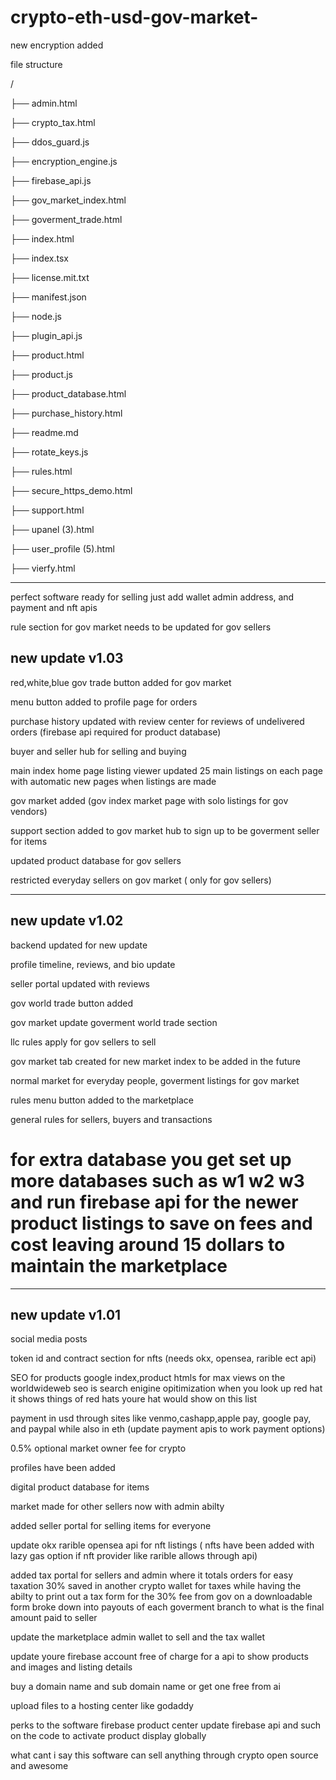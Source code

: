 # crypto-eth-usd-gov-market-

new encryption added

file structure

/

├── admin.html

├── crypto_tax.html

├── ddos_guard.js

├── encryption_engine.js

├── firebase_api.js

├── gov_market_index.html

├── goverment_trade.html

├── index.html

├── index.tsx

├── license.mit.txt

├── manifest.json

├── node.js

├── plugin_api.js

├── product.html

├── product.js

├── product_database.html

├── purchase_history.html

├── readme.md

├── rotate_keys.js

├── rules.html

├── secure_https_demo.html

├── support.html

├── upanel (3).html

├── user_profile (5).html

├── vierfy.html






------------------------------------------

perfect software ready for selling just add wallet admin address, and payment and nft apis 

rule section for gov market needs to be updated for gov sellers 


new update v1.03
-

red,white,blue gov trade button added for gov market


menu button added to profile page for orders


purchase history updated with review center for reviews of undelivered orders (firebase api required for product database)

buyer and seller hub for selling and buying 


main index home page listing viewer updated 25 main listings on each page with automatic new pages when listings are made 

gov market added (gov index market page with solo listings for gov vendors)

support section added to gov market hub to sign up to be goverment seller for items 

updated product database for gov sellers 

restricted everyday sellers on gov market ( only for gov sellers)



--------------------------------------------------------------------------------------------------------------------------------------------------------------------------------------------------------------------------------------------------------------------------------------------------------------------------------------------------------------------------------------

new update v1.02
-

backend updated for new update

profile timeline, reviews, and bio update

seller portal updated with reviews

gov world trade button added

gov market update goverment world trade section 

llc rules apply for gov sellers to sell

gov market tab created for new market index to be added in the future 

normal market for everyday people, goverment listings for gov market 

rules menu button added to the marketplace 

general rules for sellers, buyers and transactions 


for extra database you get set up more databases such as w1 w2 w3 and run firebase api for the newer product listings to save on fees and cost leaving around 15 dollars to maintain the marketplace 
=

---------------------------------------------------------------------------------------------------------------------------------------------------------------------------------------

new update v1.01
-

social media posts

token id and contract section for nfts (needs okx, opensea, rarible ect api)

SEO for products google index,product htmls for max views on the worldwideweb seo is search enigine opitimization when you look up red hat it shows things of red hats youre hat would show on this list

payment in usd through sites like venmo,cashapp,apple pay, google pay, and paypal while also in eth (update payment apis to work payment options)

0.5% optional market owner fee for crypto

profiles have been added

digital product database for items

market made for other sellers now with admin abilty

added seller portal for selling items for everyone

update okx rarible opensea api for nft listings ( nfts have been added with lazy gas option if nft provider like rarible allows through api)

added tax portal for sellers and admin where it totals orders for easy taxation 30% saved in another crypto wallet for taxes while having the abilty to print out a tax form for the 30% fee from gov on a downloadable form broke down into payouts of each goverment branch to what is the final amount paid to seller

update the marketplace admin wallet to sell and the tax wallet

update youre firebase account free of charge for a api to show products and images and listing details

buy a domain name and sub domain name or get one free from ai

upload files to a hosting center like godaddy

perks to the software firebase product center update firebase api and such on the code to activate product display globally

what cant i say this software can sell anything through crypto open source and awesome
